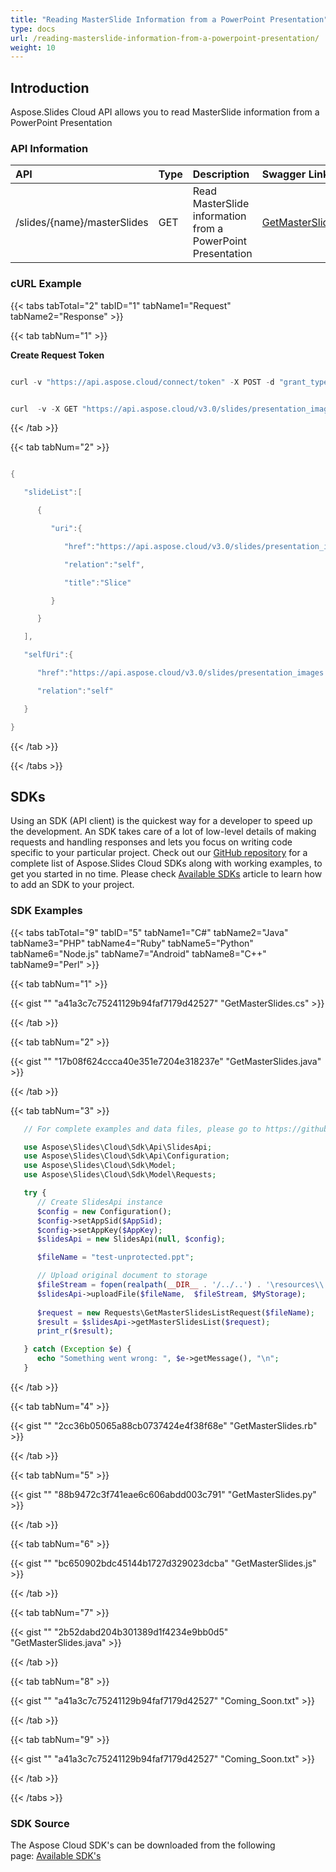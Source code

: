 ```yaml
---
title: "Reading MasterSlide Information from a PowerPoint Presentation"
type: docs
url: /reading-masterslide-information-from-a-powerpoint-presentation/
weight: 10
---
```


## **Introduction**
Aspose.Slides Cloud API allows you to read MasterSlide information from a PowerPoint Presentation
### **API Information**

|**API**|**Type**|**Description**|**Swagger Link**|
| :- | :- | :- | :- |
|/slides/{name}/masterSlides|GET|Read MasterSlide information from a PowerPoint Presentation|[GetMasterSlides](https://apireference.aspose.cloud/slides/#/MasterSlides/GetMasterSlides)|
### **cURL Example**
{{< tabs tabTotal="2" tabID="1" tabName1="Request" tabName2="Response" >}}

{{< tab tabNum="1" >}}

**Create Request Token**

```java

curl -v "https://api.aspose.cloud/connect/token" -X POST -d "grant_type=client_credentials&client_id=78946fb4-3bd4-4d3e-b309-f9e2ff9ac6f9&client_secret=b125f13bf6b76ed81ee990142d841195" -H "Content-Type: application/x-www-form-urlencoded" -H "Accept: application/json"

```

```java

curl  -v -X GET "https://api.aspose.cloud/v3.0/slides/presentation_images.pptx/masterSlides" -H "Content-Type: application/json" -H "Authorization: Bearer eyJhbGciOiJSUzI1NiIsInR5cCI6IkpXVCJ9.eyJuYmYiOjE1NjAwMTkxMzEsImV4cCI6MTU2MDEwNTUzMSwiaXNzIjoiaHR0cHM6Ly9hcGkuYXNwb3NlLmNsb3VkIiwiYXVkIjpbImh0dHBzOi8vYXBpLmFzcG9zZS5jbG91ZC9yZXNvdXJjZXMiLCJhcGkucGxhdGZvcm0iLCJhcGkucHJvZHVjdHMiXSwiY2xpZW50X2lkIjoiNzg5NDZmYjQtM2JkNC00ZDNlLWIzMDktZjllMmZmOWFjNmY5Iiwic2NvcGUiOlsiYXBpLnBsYXRmb3JtIiwiYXBpLnByb2R1Y3RzIl19.PiLqxtzZkOgEOWLVqJS_kx7lSpBRXloM123sMdCq2flAFv4nkyhXYAHV-3CsDgLCCxKsmfMuB-Ptd1UAOUnTSoe5G7jhF2gdvKhJu1cq7VK7FQko3YSn-z14UAHvrscLrKz0gp3Ikoh1I9m8xkrqMH92dg4yIP95bvIlBRh1HeSvZXKmg-WobbA9tkQFCPzFQwpKo65v4xqg9eXBMkosdi5IvP5XyHqKx2o-5r-64ut9LHv2MGchU72zn3Iz0bL-4luEeNWSKF5Nk-nU82EsxwfVNFzNGaH6J4NrwwRk2HhnOEOEXsuj-pfr1EnMDjvEkoKvY4D6ZZsEoP5lxQr2jw" --ssl-no-revoke

```

{{< /tab >}}

{{< tab tabNum="2" >}}

```java

{

   "slideList":[

      {

         "uri":{

            "href":"https://api.aspose.cloud/v3.0/slides/presentation_images.pptx/masterSlides/1",

            "relation":"self",

            "title":"Slice"

         }

      }

   ],

   "selfUri":{

      "href":"https://api.aspose.cloud/v3.0/slides/presentation_images.pptx/masterSlides",

      "relation":"self"

   }

}

```

{{< /tab >}}

{{< /tabs >}}
## **SDKs**
Using an SDK (API client) is the quickest way for a developer to speed up the development. An SDK takes care of a lot of low-level details of making requests and handling responses and lets you focus on writing code specific to your particular project. Check out our [GitHub repository](https://github.com/aspose-slides-cloud) for a complete list of Aspose.Slides Cloud SDKs along with working examples, to get you started in no time. Please check [Available SDKs](/slides/available-sdks/) article to learn how to add an SDK to your project.
### **SDK Examples**
{{< tabs tabTotal="9" tabID="5" tabName1="C#" tabName2="Java" tabName3="PHP" tabName4="Ruby" tabName5="Python" tabName6="Node.js" tabName7="Android" tabName8="C++" tabName9="Perl" >}}

{{< tab tabNum="1" >}}

{{< gist "" "a41a3c7c75241129b94faf7179d42527" "GetMasterSlides.cs" >}}

{{< /tab >}}

{{< tab tabNum="2" >}}

{{< gist "" "17b08f624ccca40e351e7204e318237e" "GetMasterSlides.java" >}}

{{< /tab >}}

{{< tab tabNum="3" >}}

```php
   // For complete examples and data files, please go to https://github.com/aspose-Slides-cloud/aspose-Slides-cloud-php

   use Aspose\Slides\Cloud\Sdk\Api\SlidesApi;
   use Aspose\Slides\Cloud\Sdk\Api\Configuration;
   use Aspose\Slides\Cloud\Sdk\Model;
   use Aspose\Slides\Cloud\Sdk\Model\Requests;

   try {
      // Create SlidesApi instance
      $config = new Configuration();
      $config->setAppSid($AppSid);
      $config->setAppKey($AppKey);
      $slidesApi = new SlidesApi(null, $config);

      $fileName = "test-unprotected.ppt";

      // Upload original document to storage
      $fileStream = fopen(realpath(__DIR__ . '/../..') . '\resources\\' . $fileName, 'r');
      $slidesApi->uploadFile($fileName,  $fileStream, $MyStorage);
      
      $request = new Requests\GetMasterSlidesListRequest($fileName);
      $result = $slidesApi->getMasterSlidesList($request);
      print_r($result);

   } catch (Exception $e) {
      echo "Something went wrong: ", $e->getMessage(), "\n";
   }
```

{{< /tab >}}

{{< tab tabNum="4" >}}

{{< gist "" "2cc36b05065a88cb0737424e4f38f68e" "GetMasterSlides.rb" >}}

{{< /tab >}}

{{< tab tabNum="5" >}}

{{< gist "" "88b9472c3f741eae6c606abdd003c791" "GetMasterSlides.py" >}}

{{< /tab >}}

{{< tab tabNum="6" >}}

{{< gist "" "bc650902bdc45144b1727d329023dcba" "GetMasterSlides.js" >}}

{{< /tab >}}

{{< tab tabNum="7" >}}

{{< gist "" "2b52dabd204b301389d1f4234e9bb0d5" "GetMasterSlides.java" >}}

{{< /tab >}}

{{< tab tabNum="8" >}}

{{< gist "" "a41a3c7c75241129b94faf7179d42527" "Coming_Soon.txt" >}}

{{< /tab >}}

{{< tab tabNum="9" >}}

{{< gist "" "a41a3c7c75241129b94faf7179d42527" "Coming_Soon.txt" >}}

{{< /tab >}}

{{< /tabs >}}

### **SDK Source**
The Aspose Cloud SDK's can be downloaded from the following page: [Available SDK's](/slides/available-sdks/)
